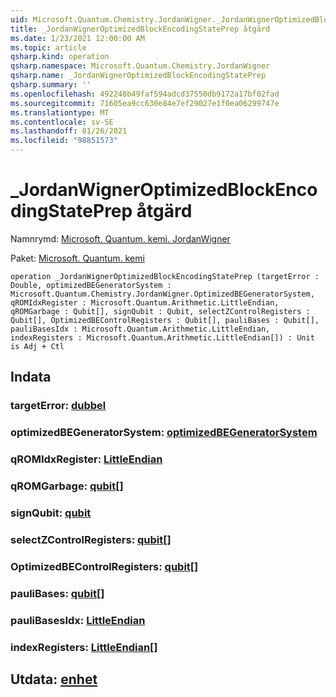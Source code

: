 ```yaml
---
uid: Microsoft.Quantum.Chemistry.JordanWigner._JordanWignerOptimizedBlockEncodingStatePrep
title: _JordanWignerOptimizedBlockEncodingStatePrep åtgärd
ms.date: 1/23/2021 12:00:00 AM
ms.topic: article
qsharp.kind: operation
qsharp.namespace: Microsoft.Quantum.Chemistry.JordanWigner
qsharp.name: _JordanWignerOptimizedBlockEncodingStatePrep
qsharp.summary: ''
ms.openlocfilehash: 492248b49faf594adcd37550db9172a17bf02fad
ms.sourcegitcommit: 71605ea9cc630e84e7ef29027e1f0ea06299747e
ms.translationtype: MT
ms.contentlocale: sv-SE
ms.lasthandoff: 01/26/2021
ms.locfileid: "98851573"
---
```

# <a name="_jordanwigneroptimizedblockencodingstateprep-operation"></a>_JordanWignerOptimizedBlockEncodingStatePrep åtgärd

Namnrymd: [Microsoft. Quantum. kemi. JordanWigner](xref:Microsoft.Quantum.Chemistry.JordanWigner)

Paket: [Microsoft. Quantum. kemi](https://nuget.org/packages/Microsoft.Quantum.Chemistry)




```qsharp
operation _JordanWignerOptimizedBlockEncodingStatePrep (targetError : Double, optimizedBEGeneratorSystem : Microsoft.Quantum.Chemistry.JordanWigner.OptimizedBEGeneratorSystem, qROMIdxRegister : Microsoft.Quantum.Arithmetic.LittleEndian, qROMGarbage : Qubit[], signQubit : Qubit, selectZControlRegisters : Qubit[], OptimizedBEControlRegisters : Qubit[], pauliBases : Qubit[], pauliBasesIdx : Microsoft.Quantum.Arithmetic.LittleEndian, indexRegisters : Microsoft.Quantum.Arithmetic.LittleEndian[]) : Unit is Adj + Ctl
```


## <a name="input"></a>Indata

### <a name="targeterror--double"></a>targetError: [dubbel](xref:microsoft.quantum.lang-ref.double)




### <a name="optimizedbegeneratorsystem--optimizedbegeneratorsystem"></a>optimizedBEGeneratorSystem: [optimizedBEGeneratorSystem](xref:Microsoft.Quantum.Chemistry.JordanWigner.OptimizedBEGeneratorSystem)




### <a name="qromidxregister--littleendian"></a>qROMIdxRegister: [LittleEndian](xref:Microsoft.Quantum.Arithmetic.LittleEndian)




### <a name="qromgarbage--qubit"></a>qROMGarbage: [qubit](xref:microsoft.quantum.lang-ref.qubit)[]




### <a name="signqubit--qubit"></a>signQubit: [qubit](xref:microsoft.quantum.lang-ref.qubit)




### <a name="selectzcontrolregisters--qubit"></a>selectZControlRegisters: [qubit](xref:microsoft.quantum.lang-ref.qubit)[]




### <a name="optimizedbecontrolregisters--qubit"></a>OptimizedBEControlRegisters: [qubit](xref:microsoft.quantum.lang-ref.qubit)[]




### <a name="paulibases--qubit"></a>pauliBases: [qubit](xref:microsoft.quantum.lang-ref.qubit)[]




### <a name="paulibasesidx--littleendian"></a>pauliBasesIdx: [LittleEndian](xref:Microsoft.Quantum.Arithmetic.LittleEndian)




### <a name="indexregisters--littleendian"></a>indexRegisters: [LittleEndian](xref:Microsoft.Quantum.Arithmetic.LittleEndian)[]





## <a name="output--unit"></a>Utdata: [enhet](xref:microsoft.quantum.lang-ref.unit)

